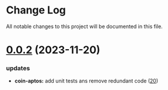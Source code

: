 
# Change Log

All notable changes to this project will be documented in this file.

# [0.0.2](https://github.com/okx/go-wallet-sdk) (2023-11-20)

### updates

- **coin-aptos:** add unit tests ans remove redundant code ([20](https://github.com/okx/go-wallet-sdk/pull/20))
